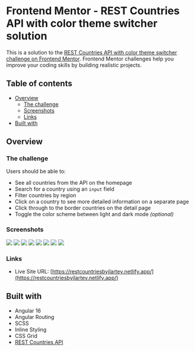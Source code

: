 # Frontend Mentor - REST Countries API with color theme switcher solution

This is a solution to the [REST Countries API with color theme switcher challenge on Frontend Mentor](https://www.frontendmentor.io/challenges/rest-countries-api-with-color-theme-switcher-5cacc469fec04111f7b848ca). Frontend Mentor challenges help you improve your coding skills by building realistic projects. 

## Table of contents

- [Overview](#overview)
  - [The challenge](#the-challenge)
  - [Screenshots](#screenshots)
  - [Links](#links)
- [Built with](#built-with)

## Overview

### The challenge

Users should be able to:

- See all countries from the API on the homepage
- Search for a country using an `input` field
- Filter countries by region
- Click on a country to see more detailed information on a separate page
- Click through to the border countries on the detail page
- Toggle the color scheme between light and dark mode *(optional)*

### Screenshots

![](./src/assets/screenshots/desktop-design-detail-dark.png)
![](./src/assets/screenshots/desktop-design-detail-light.png)
![](./src/assets/screenshots/desktop-design-home-dark.png)
![](./src/assets/screenshots/desktop-design-home-light.png)
![](./src/assets/screenshots/mobile-design-detail-dark.png)
![](./src/assets/screenshots/mobile-design-detail-light.png)
![](./src/assets/screenshots/mobile-design-home-dark.png)
![](./src/assets/screenshots/mobile-design-home-light.png)

### Links

- Live Site URL: [https://restcountriesbyjlartey.netlify.app/](https://restcountriesbyjlartey.netlify.app/)

## Built with

- Angular 16
- Angular Routing
- SCSS
- Inline Styling
- CSS Grid
- [REST Countries API](https://restcountries.com)
